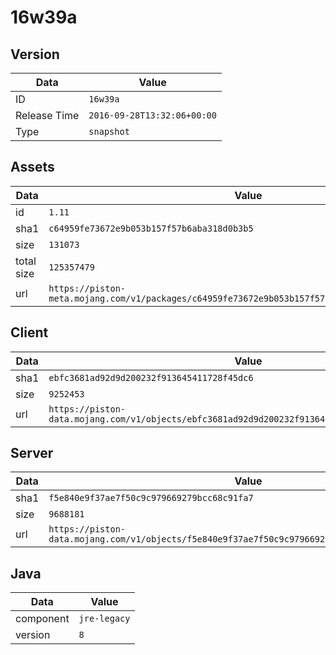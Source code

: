 # 16w39a

## Version

|**Data**        | **Value**                 |
|----------------|-------------------------|
| ID   | ```16w39a```   |
| Release Time   | ```2016-09-28T13:32:06+00:00```   |
| Type   | ```snapshot```   |

## Assets

|**Data**        | **Value**                 |
|----------------|-------------------------|
| id   | ```1.11```   |
| sha1   | ```c64959fe73672e9b053b157f57b6aba318d0b3b5```   |
| size   | ```131073```   |
| total size  | ```125357479```  |
| url       | ```https://piston-meta.mojang.com/v1/packages/c64959fe73672e9b053b157f57b6aba318d0b3b5/1.11.json``` |

## Client

|**Data**        | **Value**                 |
|----------------|-------------------------|
| sha1   | ```ebfc3681ad92d9d200232f913645411728f45dc6```   |
| size   | ```9252453```   |
| url       | ```https://piston-data.mojang.com/v1/objects/ebfc3681ad92d9d200232f913645411728f45dc6/client.jar``` |

## Server

|**Data**        | **Value**                 |
|----------------|-------------------------|
| sha1   | ```f5e840e9f37ae7f50c9c979669279bcc68c91fa7```   |
| size   | ```9688181```   |
| url       | ```https://piston-data.mojang.com/v1/objects/f5e840e9f37ae7f50c9c979669279bcc68c91fa7/server.jar``` |

## Java

|**Data**        | **Value**                 |
|----------------|-------------------------|
| component   | ```jre-legacy```   |
| version   | ```8```   |